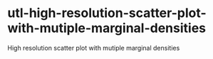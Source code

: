 # utl-high-resolution-scatter-plot-with-mutiple-marginal-densities
High resolution scatter plot with mutiple marginal densities 
